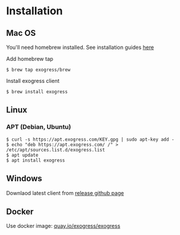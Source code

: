 # Installation

## Mac OS

You'll need homebrew installed. See installation guides [here](https://brew.sh/)

Add homebrew tap

```
$ brew tap exogress/brew
```

Install exogress client

```
$ brew install exogress
```

## Linux

### APT (Debian, Ubuntu)

```
$ curl -s https://apt.exogress.com/KEY.gpg | sudo apt-key add -
$ echo "deb https://apt.exogress.com/ /" > /etc/apt/sources.list.d/exogress.list
$ apt update
$ apt install exogress
```

## Windows

Downlaod latest client from [release github page](https://github.com/exogress/cli/releases)

## Docker

Use docker image: [quay.io/exogress/exogress](https://quay.io/exogress/exogress)

